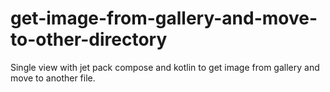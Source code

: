 # get-image-from-gallery-and-move-to-other-directory

Single view with jet pack compose and kotlin to get image from gallery and move to another file.
